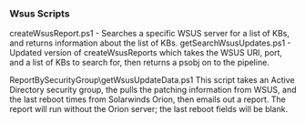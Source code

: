### Wsus Scripts

createWsusReport.ps1 - Searches a specific WSUS server for a list of KBs, and returns information about the list of KBs.
getSearchWsusUpdates.ps1 - Updated version of createWsusReports which takes the WSUS URI, port, and a list of KBs to search for, then returns a psobj on to the pipeline.

ReportBySecurityGroup\getWsusUpdateData.ps1
This script takes an Active Directory security group, the pulls the patching information from WSUS, and the last reboot times from Solarwinds Orion, then emails out a report.   The report will run without the Orion server; the last reboot fields will be blank.